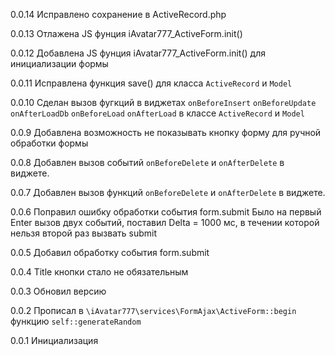 0.0.14
Исправлено сохранение в ActiveRecord.php

0.0.13
Отлажена JS фунция iAvatar777_ActiveForm.init() 

0.0.12
Добавлена JS фунция iAvatar777_ActiveForm.init() для инициализации формы 

0.0.11
Исправлена функция save() для класса `ActiveRecord` и `Model`

0.0.10
Сделан вызов фугкций в виджетах `onBeforeInsert` `onBeforeUpdate` `onAfterLoadDb` `onBeforeLoad` `onAfterLoad` в классе `ActiveRecord` и `Model`

0.0.9
Добавлена возможность не показывать кнопку форму для ручной обработки формы

0.0.8
Добавлен вызов событий `onBeforeDelete` и `onAfterDelete` в виджете.

0.0.7
Добавлен вызов функций `onBeforeDelete` и `onAfterDelete` в виджете.

0.0.6
Поправил ошибку обработки события form.submit
Было на первый Enter вызов двух событий, поставил Delta = 1000 мс, в течении которой нельзя второй раз вызвать submit

0.0.5
Добавил обработку события form.submit

0.0.4
Title кнопки стало не обязательным

0.0.3
Обновил версию

0.0.2
Прописал в `\iAvatar777\services\FormAjax\ActiveForm::begin` функцию `self::generateRandom`
 
0.0.1
Инициализация